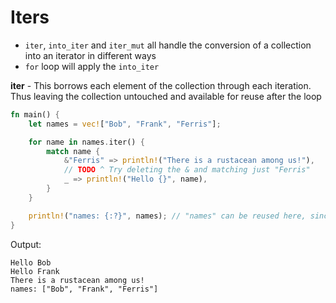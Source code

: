 # Iters

* `iter`, `into_iter`  and `iter_mut` all handle the conversion of a collection into an
  iterator in different ways
* `for` loop will apply the `into_iter`

**iter** - This borrows each element of the collection through each iteration. Thus leaving the
collection untouched and available for reuse after the loop

```rust
fn main() {
    let names = vec!["Bob", "Frank", "Ferris"];

    for name in names.iter() {
        match name {
            &"Ferris" => println!("There is a rustacean among us!"),
            // TODO ^ Try deleting the & and matching just "Ferris"
            _ => println!("Hello {}", name),
        }
    }

    println!("names: {:?}", names); // "names" can be reused here, since match only borrowed the element
}
```

Output:

```
Hello Bob
Hello Frank
There is a rustacean among us!
names: ["Bob", "Frank", "Ferris"]
```

